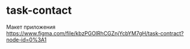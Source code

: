 # task-contact
Макет приложения https://www.figma.com/file/kbzPGOlRhCGZnjYcbYM7gH/task-contract?node-id=0%3A1
